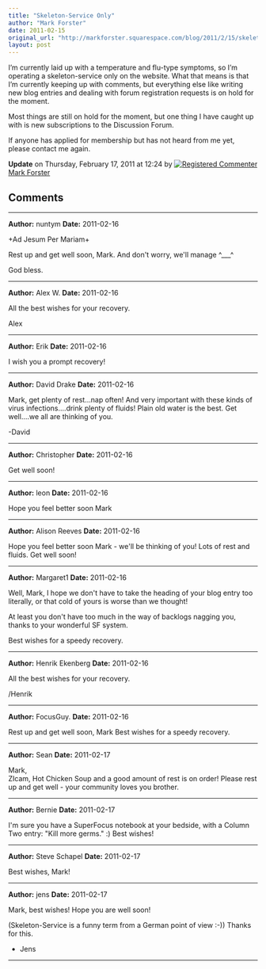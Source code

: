 ```yaml
---
title: "Skeleton-Service Only"
author: "Mark Forster"
date: 2011-02-15
original_url: "http://markforster.squarespace.com/blog/2011/2/15/skeleton-service-only.html"
layout: post
---
```


I’m currently laid up with a temperature and flu-type symptoms, so I’m operating a skeleton-service only on the website. What that means is that I’m currently keeping up with comments, but everything else like writing new blog entries and dealing with forum registration requests is on hold for the moment.

Most things are still on hold for the moment, but one thing I have caught up with is new subscriptions to the Discussion Forum.

If anyone has applied for membership but has not heard from me yet, please contact me again.

**Update** on Thursday, February 17, 2011 at 12:24 by
[![Registered Commenter](/universal/images/transparent.png "Registered Commenter")Mark Forster](/member/markforster "Registered Commenter")


## Comments

---

**Author:** nuntym
**Date:** 2011-02-16

+Ad Jesum Per Mariam+  
  
Rest up and get well soon, Mark. And don't worry, we'll manage ^\_\_\_^  
  
God bless.

---

**Author:** Alex W.
**Date:** 2011-02-16

All the best wishes for your recovery.   
  
Alex

---

**Author:** Erik
**Date:** 2011-02-16

I wish you a prompt recovery!

---

**Author:** David Drake
**Date:** 2011-02-16

Mark, get plenty of rest...nap often! And very important with these kinds of virus infections....drink plenty of fluids! Plain old water is the best. Get well....we all are thinking of you.  
  
-David

---

**Author:** Christopher
**Date:** 2011-02-16

Get well soon!

---

**Author:** leon
**Date:** 2011-02-16

Hope you feel better soon Mark

---

**Author:** Alison Reeves
**Date:** 2011-02-16

Hope you feel better soon Mark - we'll be thinking of you! Lots of rest and fluids. Get well soon!

---

**Author:** Margaret1
**Date:** 2011-02-16

Well, Mark, I hope we don't have to take the heading of your blog entry too literally, or that cold of yours is worse than we thought!  
  
At least you don't have too much in the way of backlogs nagging you, thanks to your wonderful SF system.  
  
Best wishes for a speedy recovery.

---

**Author:** Henrik Ekenberg
**Date:** 2011-02-16

All the best wishes for your recovery.  
  
/Henrik

---

**Author:** FocusGuy.
**Date:** 2011-02-16

Rest up and get well soon, Mark Best wishes for a speedy recovery.

---

**Author:** Sean
**Date:** 2011-02-17

Mark,  
ZIcam, Hot Chicken Soup and a good amount of rest is on order! Please rest  
up and get well - your community loves you brother.

---

**Author:** Bernie
**Date:** 2011-02-17

I'm sure you have a SuperFocus notebook at your bedside, with a Column Two entry: "Kill more germs." :) Best wishes!

---

**Author:** Steve Schapel
**Date:** 2011-02-17

Best wishes, Mark!

---

**Author:** jens
**Date:** 2011-02-17

Mark, best wishes! Hope you are well soon!  
  
(Skeleton-Service is a funny term from a German point of view :-)) Thanks for this.  
- Jens

---
